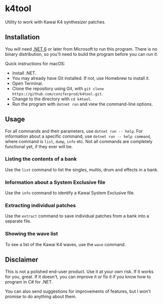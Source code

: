 # k4tool

Utility to work with Kawai K4 synthesizer patches.

## Installation

You will need [.NET 6](https://dotnet.microsoft.com/en-us/download) or later from Microsoft to run this program. There is no binary distribution, so you'll need to build the program before you can run it.

Quick instructions for macOS:
- Install .NET.
- You may already have Git installed. If not, use Homebrew to install it.
- Open Terminal.
- Clone the repository using Git, with `git clone https://github.com/coniferprod/k4tool.git`.
- Change to the directory with `cd k4tool`.
- Run the program with `dotnet run` and view the command-line options.

## Usage

For all commands and their parameters, use `dotnet run -- help`. For information about a specific command,
use `dotnet run -- help command`, where command is `list`, `dump`, `info` etc. Not all commands are
completely functional yet, if they ever will be.

### Listing the contents of a bank

Use the `list` command to list the singles, multis, drum and effects in a bank.

### Information about a System Exclusive file

Use the `info` command to identify a Kawai System Exclusive file.

### Extracting individual patches

Use the `extract` command to save individual patches from a bank into a separate file.

### Showing the wave list

To see a list of the Kawai K4 waves, use the `wave` command.

## Disclaimer

This is not a polished end-user product. Use it at your own risk. If it works for you, great.
If it doesn't, you can improve it or fix it if you know how to program in C# for .NET.

You can also send suggestions for improvements of features, but I won't promise to do anything about them.

